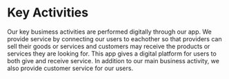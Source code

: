 # Key Activities
Our key busimess activities are performed digitally through our app. We provide service by connecting our users to 
eachother so that providers can sell their goods or services and customers may receive the products or services 
they are looking for. This app gives a digital platform for users to both give and receive service. In addition 
to our main business activity, we also provide customer service for our users.

